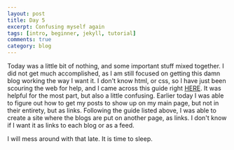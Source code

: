 ```yaml
---
layout: post
title: Day 5
excerpt: Confusing myself again
tags: [intro, beginner, jekyll, tutorial]
comments: true
category: blog
---
```


Today was a little bit of nothing, and some important stuff mixed together. I did not get much accomplished, as I am still focused on getting this damn blog working the way I want it. I don't know html, or css, so I have just been scouring the web for help, and I came across this guide right [HERE](http://jmcglone.com/guides/github-pages/). It was helpful for the most part, but also a little confusing. Earlier today I was able to figure out how to get my posts to show up on my main page, but not in their entirety, but as links. Following the guide listed above, I was able to create a site where the blogs are put on another page, as links. I don't know if I want it as links to each blog or as a feed.

I will mess around with that late. It is time to sleep.
